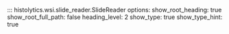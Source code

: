 ::: histolytics.wsi.slide_reader.SlideReader
    options:
      show_root_heading: true
      show_root_full_path: false
      heading_level: 2
      show_type: true
      show_type_hint: true
